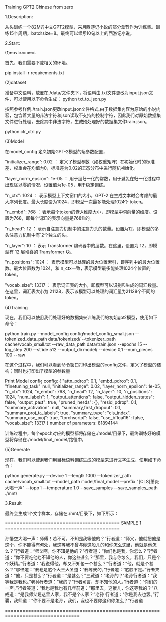 Training GPT2 Chinese from zero 

1.Description:

从头训练一个82M的中文GPT2模型，采用西游记小说的部分章节作为训练集。训练15个周期，batchsize=8。最终可以续写10句以上的西游记小说。

2.Start:

(1)environment

首先，我们需要下载相关的环境。

pip install -r requirements.txt

(2)dataset

准备中文语料，放置在./data/文件夹下，将语料由.txt文件更改为input.json文件，可以使用以下命令生成：
python txt_to_json.py

按照参考样例./train.json更改input.json文件格式,由于数据集内容为原始的小说内容，包含着大量的非法字符和json读取不支持的控制字符，因此我们对原始数据集文件进行处理，去除其中非法字符，生成预处理好的数据集文件train.json。

python clr_ctrl.py

(3)Model

在model_config 定义初始GPT-2模型的超参数配置，

"initializer_range": 0.02 ： 定义了模型参数（如权重矩阵）在初始化时的标准差，权重会在均值为0，标准差为0.02的正态分布中进行随机初始化。

"layer_norm_epsilon": 1e-05 ： 用于层归一化的常数，用于避免在归一化过程中出现除以零的情况。设置值为1e-05，用于稳定训练。

"n_ctx": 1024 ： 表示模型上下文窗口的大小，GPT-2 在生成文本时会考虑的最大序列长度。最大长度设为1024，即模型一次最多能处理1024个 token。

"n_embd": 768 ： 表示每个token的嵌入维度大小，即模型中词向量的维度。设置为768，即每个词汇的表示向量是768维的。

"n_head": 12 ： 表示自注意力机制中的注意力头的数量。设置为12，即模型的多头注意力机制中有12个独立的头。

"n_layer": 10 ： 表示 Transformer 编码器中的层数。在这里，设置为 12，即模型有 12 层堆叠的 Transformer 块。

"n_positions": 1024 ： 表示模型可以处理的最大位置索引，即序列中的最大位置数。最大位置数为 1024，和 n_ctx一致，表示模型最多能处理1024个位置的token。

"vocab_size": 13317 ： 表示词汇表的大小，即模型可以识别和生成的词汇数量。在这里，词汇表大小为 21128，表示该模型可以处理的词汇量为21128个不同的 token。

(4)Training

现在，我们可以使用我们处理好的数据集来训练我们的初始gpt2模型，使用如下命令：

python train.py   --model_config config/model_config_small.json   --tokenized_data_path data/tokenized/   --tokenizer_path cache/vocab_small.txt   --raw_data_path data/train.json   --epochs 15   --log_step 200   --stride 512   --output_dir model/   --device 0,1   --num_pieces 100   --raw

在这个过程中，我们可以看到命令窗口打印出模型的config文件，定义了模型的结构；同时也打印出了模型的参数量

Print Model config config: { "attn_pdrop": 0.1, "embd_pdrop": 0.1, "finetuning_task": null, "initializer_range": 0.02, "layer_norm_epsilon": 1e-05, "n_ctx": 1024, "n_embd": 768, "n_head": 12, "n_layer": 10, "n_positions": 1024, "num_labels": 1, "output_attentions": false, "output_hidden_states": false, "output_past": true, "pruned_heads": {}, "resid_pdrop": 0.1, "summary_activation": null, "summary_first_dropout": 0.1, "summary_proj_to_labels": true, "summary_type": "cls_index", "summary_use_proj": true, "torchscript": false, "use_bfloat16": false, "vocab_size": 13317 } number of parameters: 81894144

训练过程中，每个epoch对应的模型都将存储在./model/目录下，最终训练好的模型将存储在./model/final_model/路径中。

(5)Generate

现在，我们可以使用我们用目标语料训练生成的模型来进行文字生成，使用如下命令：

python generate.py   --device 1   --length 1000   --tokenizer_path cache/vocab_small.txt   --model_path model/final_model   --prefix "[CLS]萧炎大喝一声"   --topp 1   --temperature 1.0 --save_samples --save_samples_path ./mnt/

3.Result

最终会生成1个文字样本，存储在./mnt/目录下，如下所示：

======================================== SAMPLE 1 ========================================

孙悟空大喝一声：师傅！若不可，不知是我等他的？”行者道：“师父，他就把他是这个，你不能得有何处，我这等我不曾与你这般儿的和你怎么这里，他就是他怎么？”行者道：“师父啊，你不知是他的？”行者道：“你们也是我，你怎么？”行者道：“你不要吃他也不知他的人，你这些甚么？”那里，我与你怎么，我们，只是个个妖精。”行者道：“我说得他，却又不知他一个甚么？”行者道：“他，就是个甚么？”那怪道：“我也是这个大王大圣道：“我等我的。”行者道：“这般不是。”行者笑道：“他，只是甚么？”行者道：“是甚么？”三藏道：“老孙的？”老孙行者道：“我等我是我也。”老孙行者道：“我的？”行者闻言，却不知他的人。”行者道：“你们的一声。”行者笑道：“我也是我也有几年前道：“那里去，这猴儿，你这等我的？”八戒道：“是我师父是这里人家，我不是个人家？”老孙
行者道：“你是我去也罢。”行囊，我师道：“你不要不是老孙，我们，我也不要你这和你怎么？”行者道

================================================================================


